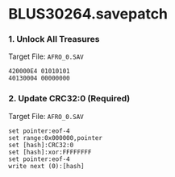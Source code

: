 # BLUS30264.savepatch

### 1. Unlock All Treasures

Target File: `AFRO_0.SAV`

```
420000E4 01010101
40130004 00000000
```

### 2. Update CRC32:0 (Required)

Target File: `AFRO_0.SAV`

```
set pointer:eof-4
set range:0x000000,pointer
set [hash]:CRC32:0
set [hash]:xor:FFFFFFFF
set pointer:eof-4
write next (0):[hash]
```

